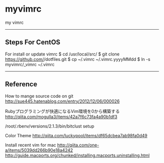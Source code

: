 # myvimrc
my vimrc

------------------------------------------------------------------------
Steps For CentOS
------------------------------------------------------------------------

For install or update vimrc
$ cd /usr/local/src/
$ git clone https://github.com/<your account>/dotfiles.git 
$ cp ~/.vimrc ~/.vimrc.yyyyMMdd
$ ln -s myvimrc/_vimrc ~/.vimrc

------------------------------------------------------------------------
Reference
------------------------------------------------------------------------

How to mange source code on git
http://sue445.hatenablog.com/entry/2012/12/06/000026

Rubyプログラミングが快適になるVim環境を0から構築する
http://qiita.com/mogulla3/items/42a7f6c73fa4a90b1df3

/root/.rbenv/versions/2.1.3/bin/bitclust setup

Color Theme
http://qiita.com/luckypool/items/df65dcbea7ab98fa0d49

Install recent vim for mac
http://qiita.com/one-a/items/5039dd266b90e18a4242
http://guide.macports.org/chunked/installing.macports.uninstalling.html
